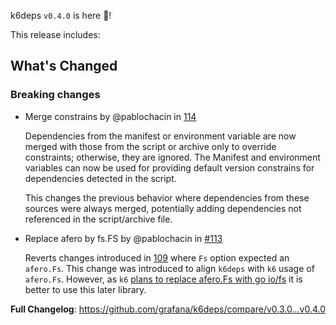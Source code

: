 k6deps `v0.4.0` is here 🎉!

This release includes:

## What's Changed


### Breaking changes
* Merge constrains by @pablochacin in [114](https://github.com/grafana/k6deps/pull/114)

  Dependencies from the manifest or environment variable are now merged with those from the script or archive only to override constraints; otherwise, they are ignored. The Manifest and environment variables can now be used for providing default version constrains for dependencies detected in the script.

  This changes the previous behavior where dependencies from these sources were always merged, potentially adding dependencies not referenced in the script/archive file.

* Replace afero by fs.FS by @pablochacin in [#113](https://github.com/grafana/k6deps/pull/113)

  Reverts changes introduced in [109](https://github.com/grafana/k6deps/pull/109) where `Fs` option expected an `afero.Fs`. This change was introduced to align `k6deps` with `k6` usage of `afero.Fs`. However, as `k6` [plans to replace afero.Fs with go io/fs](https://github.com/grafana/k6/issues/1079) it is better to use this later library.  


**Full Changelog**: https://github.com/grafana/k6deps/compare/v0.3.0...v0.4.0


